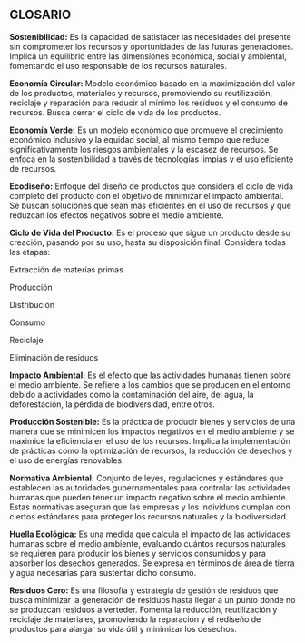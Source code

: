 ## GLOSARIO

**Sostenibilidad:** Es la capacidad de satisfacer las necesidades del presente sin comprometer los recursos y oportunidades de las futuras generaciones.
Implica un equilibrio entre las dimensiones económica, social y ambiental, fomentando el uso responsable de los recursos naturales.


**Economía Circular:** Modelo económico basado en la maximización del valor de los productos, materiales y recursos, promoviendo su reutilización, reciclaje y reparación para reducir al mínimo los residuos y el consumo de recursos. 
Busca cerrar el ciclo de vida de los productos.


**Economía Verde:** Es un modelo económico que promueve el crecimiento económico inclusivo y la equidad social, al mismo tiempo que reduce significativamente los riesgos ambientales y la escasez de recursos. 
Se enfoca en la sostenibilidad a través de tecnologías limpias y el uso eficiente de recursos.


**Ecodiseño:** Enfoque del diseño de productos que considera el ciclo de vida completo del producto con el objetivo de minimizar el impacto ambiental. 
Se buscan soluciones que sean más eficientes en el uso de recursos y que reduzcan los efectos negativos sobre el medio ambiente.


**Ciclo de Vida del Producto:** Es el proceso que sigue un producto desde su creación, pasando por su uso, hasta su disposición final. 
Considera todas las etapas: 


Extracción de materias primas


Producción


Distribución


Consumo


Reciclaje 


Eliminación de residuos


**Impacto Ambiental:** Es el efecto que las actividades humanas tienen sobre el medio ambiente. 
Se refiere a los cambios que se producen en el entorno debido a actividades como la contaminación del aire, del agua, la deforestación, la pérdida de biodiversidad, entre otros.


**Producción Sostenible:** Es la práctica de producir bienes y servicios de una manera que se minimicen los impactos negativos en el medio ambiente y se maximice la eficiencia en el uso de los recursos. 
Implica la implementación de prácticas como la optimización de recursos, la reducción de desechos y el uso de energías renovables.


**Normativa Ambiental:** Conjunto de leyes, regulaciones y estándares que establecen las autoridades gubernamentales para controlar las actividades humanas que pueden tener un impacto negativo sobre el medio ambiente. 
Estas normativas aseguran que las empresas y los individuos cumplan con ciertos estándares para proteger los recursos naturales y la biodiversidad.


**Huella Ecológica:** Es una medida que calcula el impacto de las actividades humanas sobre el medio ambiente, evaluando cuántos recursos naturales se requieren para producir los bienes y servicios 
consumidos y para absorber los desechos generados. Se expresa en términos de área de tierra y agua necesarias para sustentar dicho consumo.


**Residuos Cero:** Es una filosofía y estrategia de gestión de residuos que busca minimizar la generación de residuos hasta llegar a un punto donde no se produzcan residuos a verteder.
Fomenta la reducción, reutilización y reciclaje de materiales, promoviendo la reparación y el rediseño de productos para alargar su vida útil y minimizar los desechos.
